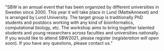 "SBW is an annual event that has been organized by different universities in Sweden since 2000. This year it will take place in Lund (MatteAnnexet) and is arranged by Lund University. The target group is traditionally PhD students and postdocs working with any kind of bioinformatics, computational biology, etc. The workshop aims to bring together talented students and young researchers across faculties and universities nationally. If you would like to attend SBW2021, please register (*registeration will open soon*). If you have any questions, please contact us."
